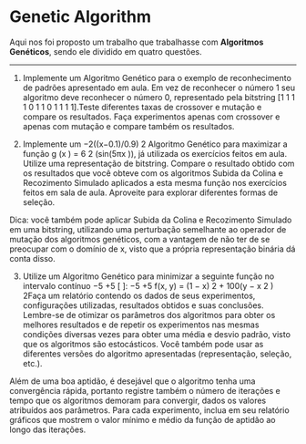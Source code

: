 # Genetic Algorithm

Aqui nos foi proposto um trabalho que trabalhasse com **Algoritmos Genéticos**, sendo ele dividido em quatro questões.

---

1) Implemente um Algoritmo Genético para o exemplo de reconhecimento de padrões apresentado em aula. Em vez de reconhecer o número 1 seu algoritmo deve reconhecer o número 0, representado pela bitstring [1 1 1 1 0 1 1 0 1 1 1 1].Teste diferentes taxas de crossover e mutação e compare os resultados. Faça experimentos apenas com crossover e apenas com mutação e compare também os resultados.

2) Implemente um −2((x−0.1)/0.9) 2 Algoritmo Genético para maximizar a função g (x ) = 6 2 (sin(5πx )), já utilizada os exercícios feitos em aula. Utilize uma representação de bitstring. Compare o resultado obtido com os resultados que você obteve com os algoritmos Subida da Colina e Recozimento Simulado aplicados a esta mesma função nos  exercícios feitos em sala de aula. Aproveite para explorar diferentes formas de seleção.

Dica: você também pode aplicar Subida da Colina e Recozimento Simulado em uma bitstring, utilizando uma perturbação  semelhante ao operador de mutação dos algoritmos genéticos, com a vantagem de não ter de se preocupar com o domínio  de x, visto que a própria representação binária dá conta disso.


3) Utilize um Algoritmo Genético para minimizar a seguinte função no intervalo contínuo −5 +5 [ ]: −5 +5 f(x, y) = (1 − x) 2 + 100(y − x 2 ) 2Faça um relatório contendo os dados de seus experimentos, configurações utilizadas, resultados obtidos e suas conclusões. Lembre-se de otimizar os parâmetros dos algoritmos para obter os melhores  resultados e de repetir os experimentos nas mesmas condições diversas vezes para obter uma média e desvio padrão, visto que os algoritmos são estocásticos. Você também pode usar as diferentes versões do algoritmo apresentadas (representação, seleção, etc.).

Além de uma boa aptidão, é desejável que o algoritmo tenha uma convergência rápida, portanto registre também o número de iterações e tempo que os algoritmos demoram para convergir, dados os valores atribuídos aos parâmetros.
Para cada experimento, inclua em seu relatório gráficos que mostrem o valor mínimo e médio da função de aptidão ao longo das iterações.